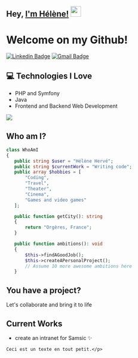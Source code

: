## Hey, [I'm Hélène!]() <img src="https://media.giphy.com/media/hvRJCLFzcasrR4ia7z/giphy.gif" width="28px" height="28px">

<h1>Welcome on my Github!</h1> 

[![Linkedin Badge](https://img.shields.io/badge/LinkedIn-0077B5?style=for-the-badge&logo=linkedin&logoColor=white)]([https://www.linkedin.com/in/h%C3%A9l%C3%A8ne-herv%C3%A9/]) 
[![Gmail Badge](https://img.shields.io/badge/helene.herve@outlook.com-D14836?style=for-the-badge&logo=gmail&logoColor=white)](mailto:helene.herve@outlook.com)

## :computer: Technologies I Love
* PHP and Symfony
* Java
* Frontend and Backend Web Development

<img src = "https://github-readme-stats.vercel.app/api/top-langs/?username=HeleneHinde&layout=compact">

## Who am I?
 ```php
class WhoAmI
{
    public string $user = "Hélène Hervé";
    public string $currentWork = "Writing code";
    public array $hobbies = [
        "Coding",
        "Travel",
        "Theater",
        "Cinema",
        "Games and video games"
    ];

    public function getCity(): string
    {
        return "Orgères, France";
    }

    public function ambitions(): void
    {
        $this->findAGoodJob();
        $this->createAPersonalProject();
        // Assume 10 more awesome ambitions here
    }
 ```

## You have a project?
Let's collaborate and bring it to life

## Current Works
 * create an intranet for Samsic ✨

`Ceci est un texte en tout petit.</p>`

<!--
**HeleneHinde/HeleneHinde** is a ✨ _special_ ✨ repository because its `README.md` (this file) appears on your GitHub profile.

Here are some ideas to get you started:

- 🔭 I’m currently working on ...
- 🌱 I’m currently learning ...
- 👯 I’m looking to collaborate on ...
- 🤔 I’m looking for help with ...
- 💬 Ask me about ...
- 📫 How to reach me: ...
- 😄 Pronouns: ...
- ⚡ Fun fact: ...
-->
